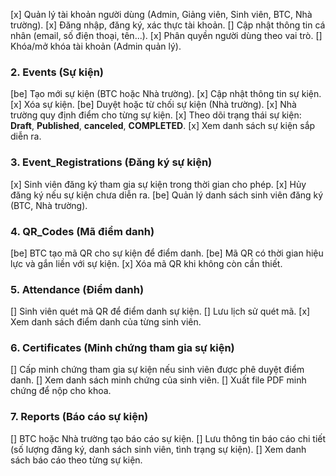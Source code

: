 [x] Quản lý tài khoản người dùng (Admin, Giảng viên, Sinh viên, BTC, Nhà trường).
[x] Đăng nhập, đăng ký, xác thực tài khoản.
[] Cập nhật thông tin cá nhân (email, số điện thoại, tên...).
[x] Phân quyền người dùng theo vai trò.
[] Khóa/mở khóa tài khoản (Admin quản lý).

### **2. Events (Sự kiện)**
[be] Tạo mới sự kiện (BTC hoặc Nhà trường).
[x] Cập nhật thông tin sự kiện.
[x] Xóa sự kiện.
[be] Duyệt hoặc từ chối sự kiện (Nhà trường).
[x] Nhà trường quy định điểm cho từng sự kiện.
[x] Theo dõi trạng thái sự kiện: **Draft**, **Published**, **canceled**, **COMPLETED**.
[x] Xem danh sách sự kiện sắp diễn ra.

### **3. Event_Registrations (Đăng ký sự kiện)**
[x] Sinh viên đăng ký tham gia sự kiện trong thời gian cho phép.
[x] Hủy đăng ký nếu sự kiện chưa diễn ra.
[be] Quản lý danh sách sinh viên đăng ký (BTC, Nhà trường).

### **4. QR_Codes (Mã điểm danh)**
[be] BTC tạo mã QR cho sự kiện để điểm danh.
[be] Mã QR có thời gian hiệu lực và gắn liền với sự kiện.
[x] Xóa mã QR khi không còn cần thiết.

### **5. Attendance (Điểm danh)**
[] Sinh viên quét mã QR để điểm danh sự kiện.
[] Lưu lịch sử quét mã.
[x] Xem danh sách điểm danh của từng sinh viên.

### **6. Certificates (Minh chứng tham gia sự kiện)**
[] Cấp minh chứng tham gia sự kiện nếu sinh viên được phê duyệt điểm danh.
[] Xem danh sách minh chứng của sinh viên.
[] Xuất file PDF minh chứng để nộp cho khoa.

### **7. Reports (Báo cáo sự kiện)**
[] BTC hoặc Nhà trường tạo báo cáo sự kiện.
[] Lưu thông tin báo cáo chi tiết (số lượng đăng ký, danh sách sinh viên, tình trạng sự kiện).
[] Xem danh sách báo cáo theo từng sự kiện.
